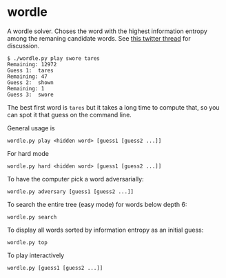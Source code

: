 # wordle

A wordle solver. Choses the word with the highest information entropy among the remaning candidate words. See [this twitter thread](https://twitter.com/jliszka/status/1478850816182304769?s=20) for discussion.

```
$ ./wordle.py play swore tares
Remaining: 12972
Guess 1:  tares
Remaining: 47
Guess 2:  shown
Remaining: 1
Guess 3:  swore
```

The best first word is `tares` but it takes a long time to compute that, so you can spot it that guess on the command line.

General usage is
```
wordle.py play <hidden word> [guess1 [guess2 ...]]
```

For hard mode
```
wordle.py hard <hidden word> [guess1 [guess2 ...]]
```

To have the computer pick a word adversarially:
```
wordle.py adversary [guess1 [guess2 ...]]
```

To search the entire tree (easy mode) for words below depth 6:
```
wordle.py search
```

To display all words sorted by information entropy as an initial guess:
```
wordle.py top
```

To play interactively
```
wordle.py [guess1 [guess2 ...]]
```

